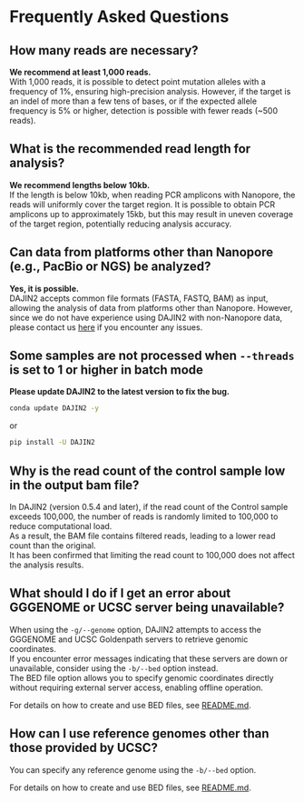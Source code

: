 # Frequently Asked Questions

## How many reads are necessary?

**We recommend at least 1,000 reads.**  
With 1,000 reads, it is possible to detect point mutation alleles with a frequency of 1%, ensuring high-precision analysis. However, if the target is an indel of more than a few tens of bases, or if the expected allele frequency is 5% or higher, detection is possible with fewer reads (~500 reads).

## What is the recommended read length for analysis?

**We recommend lengths below 10kb.**  
If the length is below 10kb, when reading PCR amplicons with Nanopore, the reads will uniformly cover the target region. It is possible to obtain PCR amplicons up to approximately 15kb, but this may result in uneven coverage of the target region, potentially reducing analysis accuracy.

## Can data from platforms other than Nanopore (e.g., PacBio or NGS) be analyzed?

**Yes, it is possible.**  
DAJIN2 accepts common file formats (FASTA, FASTQ, BAM) as input, allowing the analysis of data from platforms other than Nanopore. However, since we do not have experience using DAJIN2 with non-Nanopore data, please contact us [here](https://github.com/akikuno/DAJIN2/issues/new/choose) if you encounter any issues.

## Some samples are not processed when `--threads` is set to 1 or higher in batch mode

**Please update DAJIN2 to the latest version to fix the bug.**  

```bash
conda update DAJIN2 -y
```

or

```bash
pip install -U DAJIN2
```

## Why is the read count of the control sample low in the output bam file?

In DAJIN2 (version 0.5.4 and later), if the read count of the Control sample exceeds 100,000, the number of reads is randomly limited to 100,000 to reduce computational load.  
As a result, the BAM file contains filtered reads, leading to a lower read count than the original.  
It has been confirmed that limiting the read count to 100,000 does not affect the analysis results.  

## What should I do if I get an error about GGGENOME or UCSC server being unavailable?

When using the `-g/--genome` option, DAJIN2 attempts to access the GGGENOME and UCSC Goldenpath servers to retrieve genomic coordinates.  
If you encounter error messages indicating that these servers are down or unavailable, consider using the `-b/--bed` option instead.  
The BED file option allows you to specify genomic coordinates directly without requiring external server access, enabling offline operation.  

For details on how to create and use BED files, see [README.md](https://github.com/akikuno/DAJIN2#using-bed-files-for-genomic-coordinates).  

## How can I use reference genomes other than those provided by UCSC?

You can specify any reference genome using the `-b/--bed` option.

For details on how to create and use BED files, see [README.md](https://github.com/akikuno/DAJIN2#using-bed-files-for-genomic-coordinates).  

